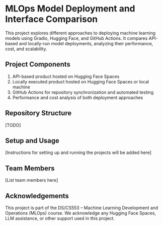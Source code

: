 # MLOps Model Deployment and Interface Comparison

This project explores different approaches to deploying machine learning models using Gradio, Hugging Face, and GitHub Actions. It compares API-based and locally-run model deployments, analyzing their performance, cost, and scalability.

## Project Components

1. API-based product hosted on Hugging Face Spaces
2. Locally executed product hosted on Hugging Face Spaces or local machine
3. GitHub Actions for repository synchronization and automated testing
4. Performance and cost analysis of both deployment approaches

## Repository Structure

[TODO]

## Setup and Usage

[Instructions for setting up and running the projects will be added here]

## Team Members

[List team members here]

## Acknowledgements

This project is part of the DS/CS553 – Machine Learning Development and Operations (MLOps) course. We acknowledge any Hugging Face Spaces, LLM assistance, or other support used in this project.
